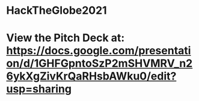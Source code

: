 # HackTheGlobe2021

# View the Pitch Deck at: https://docs.google.com/presentation/d/1GHFGpntoSzP2mSHVMRV_n26ykXgZivKrQaRHsbAWku0/edit?usp=sharing


